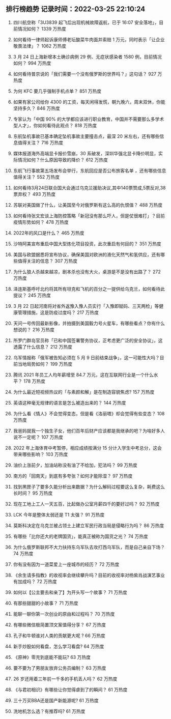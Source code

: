 
## 排行榜趋势 记录时间：2022-03-25 22:10:24
  
  1. 四川航空称「3U3839 起飞后出现机械故障返航，已于 16:07 安全落地」，目前情况如何？ 1339 万热度
    
  2. 如何看待一律师起诉康师傅老坛酸菜牛肉面并索赔 1 万元，同时表示「让企业敬畏法律」？ 1062 万热度
    
  3. 3 月 24 日上海新增本土确诊病例 29 例、无症状感染者 1580 例，目前情况如何？ 994 万热度
    
  4. 如何看待普京说的「我们需要一个没有俄罗斯的世界吗？」这句话？ 927 万热度
    
  5. 为何 KFC 要几乎强制手机点单？ 851 万热度
    
  6. 如果有家公司给你 4300 的工资，每天闲得发慌，朝九晚六，周末双休，你能坚持多久？ 846 万热度
    
  7. 专家认为「中国 90% 的大学都应该进行职业教育，中国并不需要那么多学术型人才」，你如何看待此观点？ 818 万热度
    
  8. 东航坠机事故已基本确定坠机事故主要撞击点，最深 20 米左右，还有哪些信息值得关注？ 716 万热度
    
  9. 媒体报道海外高端显卡报价雪崩，30 系破发，深圳华强北显卡降价明显，实际情况如何？什么原因导致的降价？ 612 万热度
    
  10. 东航飞行事故第五场发布会举行，东航回应是否公布旅客名单 ，还有哪些信息值得关注？ 552 万热度
    
  11. 如何看待3月24日联合国大会通过乌克兰援助决议,其中140票赞成,5票反对,38票弃权？ 493 万热度
    
  12. 苏联对美国做了什么，让美国至今对俄罗斯有这么高的仇恨值？ 488 万热度
    
  13. 如何看待张文宏谈上海防控策略「新冠没有那么吓人，但是仗很难打」？目前疫情形势如何？ 478 万热度
    
  14. 2022年的风口是什么？ 465 万热度
    
  15. 沙特阿美宣布重启中国大型炼化项目投资，此次重启有何目的？ 351 万热度
    
  16. 美国与欧盟据悉将宣布协议，确保美国对欧洲的液化天然气和氢供应，还有哪些值得关注的信息？ 307 万热度
    
  17. 为什么狼人杀越来越凉，剧本杀也没有大火，桌游是不是没有出路了？ 272 万热度
    
  18. 泽连斯基呼吁北约将其所有坦克和飞机的百分之一提供给乌克兰，如何看待此提议？ 245 万热度
    
  19. 3 月 22 日起河南将对省外返豫入豫人员实行「入豫即赋码、三天两检」等健康管理措施，这是防疫过度吗？ 217 万热度
    
  20. 天问一号传回最新影像，并拍摄到美国毅力号火星车，有哪些看点？你有什么想说的？ 216 万热度
    
  21. 所罗门群岛官员称「已和中国签署警务协议，正考虑更广泛的安全协议」，这透露了什么信息？ 212 万热度
    
  22. 乌军情报称「俄军被告知必须在 5 月 9 日前结束战争」，这一可能性大吗？目前当地局势如何？ 199 万热度
    
  23. 腾讯 2021 年员工人均年薪增至 84.7 万元，这在互联网行业是一个什么水平？ 178 万热度
    
  24. 为什么最近短视频热议的「与素颜和解」是在制造容貌焦虑? 157 万热度
    
  25. 英语这种毫无规律的语言是怎么被造出来的？ 144 万热度
    
  26. 为什么看《情人》不会觉得变态，但是看《洛丽塔》却会觉得有些变态？ 108 万热度
    
  27. 我爸妈就我一个独生子女，他们百年后财产应该都是我继承的吧？为啥好多人说不一定呢？ 107 万热度
    
  28. 2022 年上海体育中考暂停，相应成绩按满分 15 分计入学生中考总分，这会带来哪些影响？ 103 万热度
    
  29. 油价上涨前夕，加油站称没有油了不给加，犯法吗？ 99 万热度
    
  30. 南方的「回南天」到底有多夸张？如何才能除湿？ 97 万热度
    
  31. 找到黑匣子了要多久能分析出来数据？为什么解码过程要这么复杂，耗费这么长时间？ 95 万热度
    
  32. 现在工地上工人一天五百，比起做办公室月薪四千的要好过吗？ 92 万热度
    
  33. LCK 今年是整体太弱还是 T1 太强？ 91 万热度
    
  34. 莫斯科决定在乌克兰被占领土上建立军民行政当局是侵略行为吗？ 86 万热度
    
  35. 有哪些「比你还大的老牌国货」，能真正被称为国货之光？ 74 万热度
    
  36. 为什么俄罗斯联邦不大力扶持东乌军队去攻打西乌军队，而是自己亲自下场？ 74 万热度
    
  37. 你有没有因为一道菜爱上一座城市的经历？ 72 万热度
    
  38. 《余生请多指教》的收视率会继续攀升吗？目前的收视率对杨紫肖战演艺事业有加成吗？ 72 万热度
    
  39. 如何以【公主要去和亲了】为开头写一个故事？ 71 万热度
    
  40. 有那些甜甜的小故事？ 71 万热度
    
  41. 能聊一聊你第一次创业的原由和过程吗？ 70 万热度
    
  42. 有哪些微信极简置顶文案值得分享？ 67 万热度
    
  43. 孔子和牛顿谁对人类的贡献更大呢 ? 66 万热度
    
  44. 新手炒股如何看盘，怎么学习看盘? 64 万热度
    
  45. 《原神》零充到底能不能玩? 63 万热度
    
  46. 要不要为了男朋友放弃公务员编制？ 63 万热度
    
  47. 26 岁还用着三年前一千多的手机丢人吗？ 62 万热度
    
  48. 《与君初相识》有哪些让你觉得虐到了的瞬间？ 61 万热度
    
  49. 三十万买BBA还是国产新能源呢? 61 万热度
    
  50. 洗地机怎么选？有推荐吗? 61 万热度
    